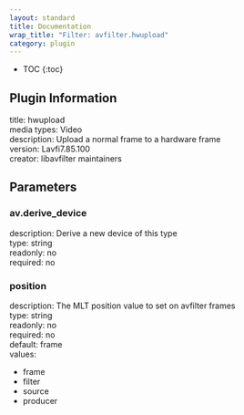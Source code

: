 ```yaml
---
layout: standard
title: Documentation
wrap_title: "Filter: avfilter.hwupload"
category: plugin
---
```

* TOC
{:toc}

## Plugin Information

title: hwupload  
media types:
Video  
description: Upload a normal frame to a hardware frame  
version: Lavfi7.85.100  
creator: libavfilter maintainers  

## Parameters

### av.derive_device

  
description:
Derive a new device of this type  
type: string  
readonly: no  
required: no  

### position

  
description:
The MLT position value to set on avfilter frames  
type: string  
readonly: no  
required: no  
default: frame  
values:  

* frame
* filter
* source
* producer

